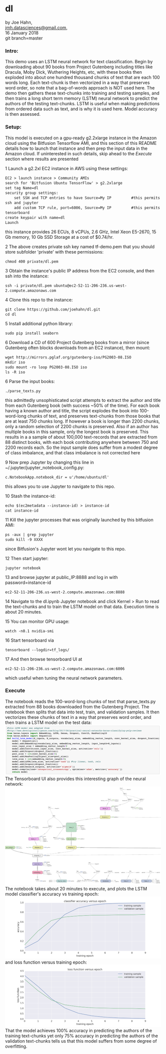 # dl

by Joe Hahn,<br />
jmh.datasciences@gmail.com,<br />
16 January 2018<br />
git branch=master


### Intro:

This demo uses an LSTM neural network for text classification. Begin by downloading about
90 books from Project Gutenberg including titles like Dracula, Moby Dick, Wuthering Heights,
etc, with these books then exploded into about one hundred thousand chunks of text
that are each 100 words long. Each text-chunk is then vectorized in a way that preserves
word order, so note that a bag-of-words approach is NOT used here.
The demo then gathers these text-chunks into training and
testing samples, and then trains a long short term memory (LSTM) neural
network to predict the authors of the testing text-chunks. LSTM is useful
when making predictions from ordered data such as text, and is why it is used here.
Model accuracy is then assessed.

### Setup:

This model is executed on a gpu-ready g2.2xlarge instance in the Amazon cloud using the Bitfusion
Tensorflow AMI, and this section of this README details how to launch that instance and
then prep the input data in the Amazon cloud. If uninterested in such details, skip
ahead to the _Execute_ section where results are presented 

1 Launch a g2.2xl EC2 instance in AWS using these settings:

    EC2 > launch instance > Community AMIs
    search for 'Bitfusion Ubuntu TensorFlow' > g2.2xlarge
    set tag Name=dl
    security group settings:
        set SSH and TCP entries to have Source=My IP         #this permits ssh and jupyter
        add custom TCP rule, port=6006, Source=My IP         #this permits tensorboard
    create keypair with name=dl
    Launch

this instance provides 26 ECUs, 8 vCPUs, 2.6 GHz, Intel Xeon E5-2670, 15 Gb memory, 
10 Gb SSD Storage at a cost of $0.74/hr.

2 The above creates private ssh key named tf-demo.pem that you should store subfolder 'private'
with these permissions:

    chmod 400 private/dl.pem

3 Obtain the instance's public IP address from the EC2 console, and then ssh into the instance:

    ssh -i private/dl.pem ubuntu@ec2-52-11-206-236.us-west-2.compute.amazonaws.com

4 Clone this repo to the instance:

    git clone https://github.com/joehahn/dl.git
    cd dl

5 Install additional python library:

    sudo pip install seaborn

6 Download a CD of 600 Project Gutenberg books from a mirror (since Gutenberg
often blocks downloads from an EC2 instance), then mount:

    wget http://mirrors.pglaf.org/gutenberg-iso/PG2003-08.ISO
    mkdir iso
    sudo mount -ro loop PG2003-08.ISO iso
    ls -R iso

6 Parse the input books:

    ./parse_texts.py

this admittedly unsophisticated script attempts to extract the author and title from each
Gutenberg book (with success ~50% of the time). For each book having a known author and
title, the script explodes the book into 100-word-long chunks of text, and preserves
text-chunks from those books that are at least 750 chunks long. If however a book is longer
than 2200 chunks, only a random selection of 2200 chunks is preserved. Also if an author
has multiple books in this sample, only the longest book is preserved. This results in a
a sample of about 100,000 text-records that are extracted from 88 distinct books, with
each book contributing anywhere between 750 and 2200 records each. So the input sample
does suffer from a modest degree of class imbalance, and that class imbalance is not
corrected here

9 Now prep Jupyter by changing this line in ~/.jupyter/jupyter_notebook_config.py:

    c.NotebookApp.notebook_dir = u'/home/ubuntu/dl'

this allows you to use Jupyter to navigate to this repo.

10 Stash the instance-id:

    echo $(ec2metadata --instance-id) > instance-id
    cat instance-id

11 Kill the jupyter processes that was originally launched by this bitfusion AMI:

    ps -aux | grep jupyter
    sudo kill -9 XXXX

since Bitfusion's Jupyter wont let you navigate to this repo.

12 Then start jupyter:

    jupyter notebook

13 and browse jupyter at public_IP:8888 and log in with password=instance-id

    ec2-52-11-206-236.us-west-2.compute.amazonaws.com:8888


14 Navigate to the dl.ipynb Jupyter notebook and click Kernel > Run to
read the text-chunks and to train the LSTM model on that data. Execution time
is about 20 minutes.

15 You can monitor GPU usage:

    watch -n0.1 nvidia-smi

16 Start tensorboard via

    tensorboard --logdir=tf_logs/

17 And then browse tensorboard UI at

    ec2-52-11-206-236.us-west-2.compute.amazonaws.com:6006

which useful when tuning the neural network parameters.


### Execute

The notebook reads the 100-word-long chunks of text that parse_texts.py extracted
from 88 books downloaded from the Gutenberg Project. The notebook then splits
that data into test, train, and validation samples. It then vectorizes these chunks of
text in a way that preserves word order, and then trains a LSTM model on the test data:
![](figs/model.png)
The Tensorboard UI also provides this interesting graph of the neural network:
![](figs/tensorboard.png)
The notebook takes about 20 minutes to execute, and plots the LSTM model classifier's
accuracy vs training epoch:
![](figs/accuracy.png)
and loss function versus training epoch:
![](figs/loss.png)
That the model achieves 100% accuracy in predicting the authors of the
training text-chunks yet only 75% accuracy in predicting the authors
of the validation text-chunks tells us that this model suffers from some degree of
overfitting.

